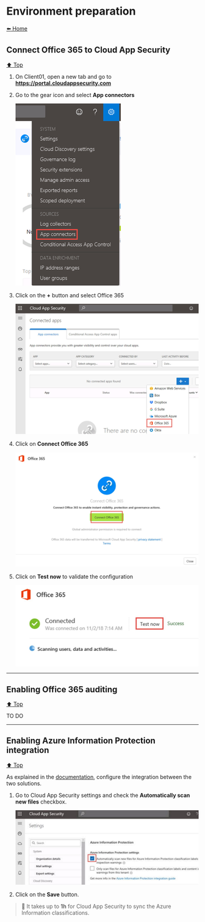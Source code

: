 # Environment preparation

[:arrow_left: Home](./README.md)

## Connect Office 365 to Cloud App Security

[:arrow_up: Top](#Environment-preparation)

1. On Client01, open a new tab and go to **https://portal.cloudappsecurity.com**

2. Go to the gear icon and select **App connectors**

    ![GetImage.png](media/GetImage.png)

3. Click on the **+** button and select Office 365

    ![45gka6qw.jpg](media/45gka6qw.jpg)

4. Click on **Connect Office 365**

    ![x58w8p6v.jpg](media/x58w8p6v.jpg)
5. Click on **Test now** to validate the configuration

    ![a4c31yrk.jpg](media/a4c31yrk.jpg)

---

## Enabling Office 365 auditing

[:arrow_up: Top](#Environment-preparation)

TO DO

---

## Enabling Azure Information Protection integration

[:arrow_up: Top](#Environment-preparation)

As explained in the [documentation](https://docs.microsoft.com/en-us/cloud-app-security/azip-integration), configure the integration between the two solutions. 

1. Go to Cloud App Security settings and check the **Automatically scan new files** checkbox.

	![imku224m.jpg](media/imku224m.jpg)
2.  Click on the **Save** button.

>:memo: It takes up to **1h** for Cloud App Security to sync the Azure Information classifications.